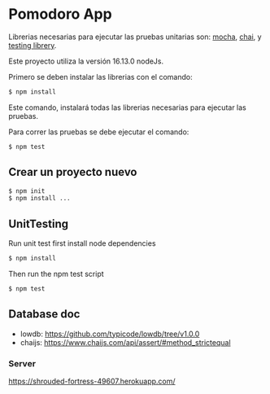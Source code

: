 # Pomodoro App
Librerias necesarias para ejecutar las pruebas unitarias son: [mocha](https://mochajs.org/), [chai](https://www.chaijs.com/api/assert/#method_strictequal), y [testing librery](https://testing-library.com/docs/dom-testing-library/intro).

Este proyecto utiliza la versión 16.13.0 nodeJs.

Primero se deben instalar las librerias con el comando:

```bash
$ npm install
```
Este comando, instalará todas las librerias necesarias para ejecutar las pruebas.

Para correr las pruebas se debe ejecutar el comando:

```bash
$ npm test
```

## Crear un proyecto nuevo

```bash
$ npm init
$ npm install ...
```


## UnitTesting

Run unit test first install node dependencies

```bash
$ npm install
```

Then run the npm test script

```bash
$ npm test
```

## Database doc

+ lowdb: https://github.com/typicode/lowdb/tree/v1.0.0
+ chaijs: https://www.chaijs.com/api/assert/#method_strictequal


### Server
https://shrouded-fortress-49607.herokuapp.com/
